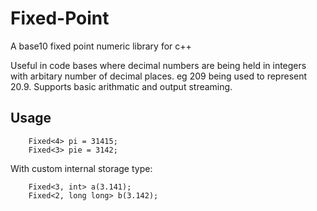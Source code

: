 # Fixed-Point
A base10 fixed point numeric library for c++

Useful in code bases where decimal numbers are being held in integers with arbitary number of decimal places. eg 209 being used to represent 20.9. Supports basic arithmatic and output streaming.

## Usage
		Fixed<4> pi = 31415;
		Fixed<3> pie = 3142;

With custom internal storage type:


		Fixed<3, int> a(3.141);
		Fixed<2, long long> b(3.142);
